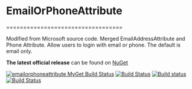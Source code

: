 # EmailOrPhoneAttribute
==================================

Modified from Microsoft source code. Merged EmailAddressAttribute and Phone Attribute. Allow users to login with email or phone. The default is email only.

**The latest official release** can be found on [NuGet](https://www.nuget.org/packages/Ezfx.DataAnnotations.EmailOrPhoneAttribute)

[![emailorphoneattribute MyGet Build Status](https://www.myget.org/BuildSource/Badge/emailorphoneattribute?identifier=4fb9716f-a7c5-4014-b0d5-abea311b920d)](https://www.myget.org/)
[![Build Status](https://travis-ci.org/juwikuang/EmailOrPhoneAttribute.svg?branch=master)](https://travis-ci.org/juwikuang/EmailOrPhoneAttribute)
[![Build status](https://ci.appveyor.com/api/projects/status/1w54o1nv2jotqpbt?svg=true)](https://ci.appveyor.com/project/juwikuang/emailorphoneattribute)
[![Build Status](https://dev.azure.com/juwikuang/EmailOrPhoneAttribute/_apis/build/status/EmailOrPhoneAttribute?branchName=master)](https://dev.azure.com/juwikuang/EmailOrPhoneAttribute/_build/latest?definitionId=2?branchName=master)
